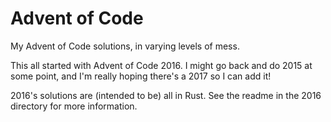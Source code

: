# Advent of Code
My Advent of Code solutions, in varying levels of mess.

This all started with Advent of Code 2016. I might go back and do 2015 at some point, and I'm really hoping there's a 2017 so I can add it!

2016's solutions are (intended to be) all in Rust. See the readme in the 2016 directory for more information.
